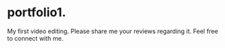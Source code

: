 # portfolio1.
My first video editing. Please share me your reviews regarding it. Feel free to connect with me.
